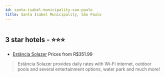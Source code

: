 ```yaml
---
id: santa-isabel-municipality-sao-paulo
title: Santa Isabel Municipality, São Paulo
---
```


<center><img src="https://static.hotelurbano.com/reservas/prod0/16/16953/5d66d2566bdab_estancia-solazer.jpg" alt="" /></center>


##  3 star hotels - ⭐️⭐️⭐️

-    [Estância Solazer](https://us.hurb.com/hotels/santa-isabel-municipality/estancia-solazer-16953?cmp=18055) Prices from R$351.99
   > Estância Solazer provides daily rates with Wi-Fi internet, outdoor pools and several entertainment options, water park and much more!
